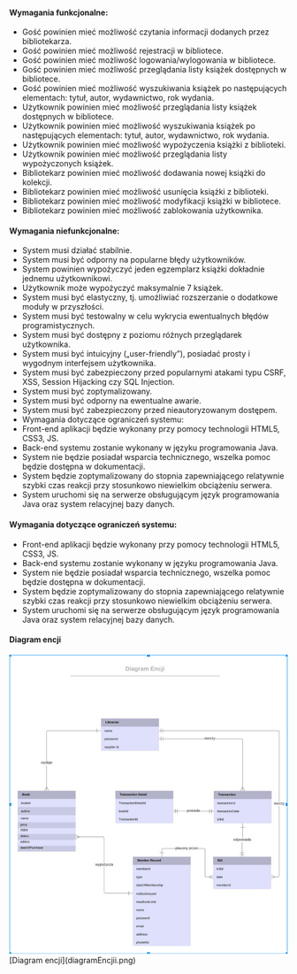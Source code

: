 <h4>Wymagania funkcjonalne:</h4>
<ul>
<li>Gość powinien mieć możliwość czytania informacji dodanych przez bibliotekarza.</li>
<li>Gość powinien mieć możliwość rejestracji w bibliotece.</li>
<li>Gość powinien mieć możliwość logowania/wylogowania w bibliotece.</li>
<li>Gość powinien mieć możliwość przeglądania listy książek dostępnych w bibliotece.</li>
<li>Gość powinien mieć możliwość wyszukiwania książek po następujących elementach: tytuł, autor, wydawnictwo, rok wydania.</li>
<li>Użytkownik powinien mieć możliwość przeglądania listy książek dostępnych w bibliotece.</li>
<li>Użytkownik powinien mieć możliwość wyszukiwania książek po następujących elementach: tytuł, autor, wydawnictwo, rok wydania.</li>
<li>Użytkownik powinien mieć możliwość wypożyczenia książki z biblioteki.</li>
<li>Użytkownik powinien mieć możliwość przeglądania listy wypożyczonych książek.</li>
<li>Bibliotekarz powinien mieć możliwość dodawania nowej książki do kolekcji.</li>
<li>Bibliotekarz powinien mieć możliwość usunięcia książki z biblioteki.</li>
<li>Bibliotekarz powinien mieć możliwość modyfikacji książki w bibliotece.</li>
<li>Bibliotekarz powinien mieć możliwość zablokowania użytkownika.</li>
</ul>

<h4>Wymagania niefunkcjonalne:</h4>
<ul>
<li>System musi działać stabilnie.</li>
<li>System musi być odporny na popularne błędy użytkowników.</li>
<li>System powinien wypożyczyć jeden egzemplarz książki dokładnie jednemu użytkownikowi.</li>
<li>Użytkownik może wypożyczyć maksymalnie 7 książek.</li>
<li>System musi być elastyczny, tj. umożliwiać rozszerzanie o dodatkowe moduły w przyszłości.</li>
<li>System musi być testowalny w celu wykrycia ewentualnych błędów programistycznych.</li>
<li>System musi być dostępny z poziomu różnych przeglądarek użytkownika.</li>
<li>System musi być intuicyjny („user-friendly”), posiadać prosty i wygodnym interfejsem użytkownika.</li>
<li>System musi być zabezpieczony przed popularnymi atakami typu CSRF, XSS, Session Hijacking czy SQL Injection.</li>
<li>System musi być zoptymalizowany.</li>
<li>System musi być odporny na ewentualne awarie.</li>
<li>System musi być zabezpieczony przed nieautoryzowanym dostępem.</li>
<li>Wymagania dotyczące ograniczeń systemu:</li>
<li>Front-end aplikacji będzie wykonany przy pomocy technologii HTML5, CSS3, JS.</li>
<li>Back-end systemu zostanie wykonany w języku programowania Java.</li>
<li>System nie będzie posiadał wsparcia technicznego, wszelka pomoc będzie dostępna w dokumentacji.</li>
<li>System będzie zoptymalizowany do stopnia zapewniającego relatywnie szybki czas reakcji przy stosunkowo niewielkim obciążeniu serwera.</li>
<li>System uruchomi się na serwerze obsługującym język programowania Java oraz system relacyjnej bazy danych.</li>
</ul>

<h4>Wymagania dotyczące ograniczeń systemu:</h4>
<ul>
<li>Front-end aplikacji będzie wykonany przy pomocy technologii HTML5, CSS3, JS.</li>
<li>Back-end systemu zostanie wykonany w języku programowania Java.</li>
<li>System nie będzie posiadał wsparcia technicznego, wszelka pomoc będzie dostępna w dokumentacji.</li>
<li>System będzie zoptymalizowany do stopnia zapewniającego relatywnie szybki czas reakcji przy stosunkowo niewielkim obciążeniu serwera.</li>
<li>System uruchomi się na serwerze obsługującym język programowania Java oraz system relacyjnej bazy danych.</li>
</ul>

<h4>Diagram encji</h4>
<img src="https://raw.githubusercontent.com/be1zi/LibraryAPI/master/documentation/diagramEncjii.png" alt="Diagram Encji">
[Diagram encji](diagramEncjii.png)